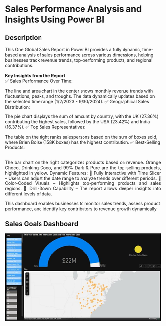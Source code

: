 <h1>Sales Performance Analysis and Insights Using Power BI</h1>

<h2>Description</h2>
This One Global Sales Report in Power BI provides a fully dynamic, time-based analysis of sales performance across various dimensions, helping businesses track revenue trends, top-performing products, and regional contributions.
<br/>
<br/>
<b> Key Insights from the Report </b>
 
<br/>
✅ Sales Performance Over Time:

The line and area chart in the center shows monthly revenue trends with fluctuations, peaks, and troughs.
The data dynamically updates based on the selected time range (1/2/2023 - 9/30/2024).
✅ Geographical Sales Distribution:

The pie chart displays the sum of amount by country, with the UK (27.36%) contributing the highest sales, followed by the USA (23.42%) and India (16.37%).
✅ Top Sales Representatives:

The table on the right ranks salespersons based on the sum of boxes sold, where Brien Boise (158K boxes) has the highest contribution.
✅ Best-Selling Products:
<br/>
<br/>
<p align="justify">
The bar chart on the right categorizes products based on revenue.
Orange Choco, Drinking Coco, and 99% Dark & Pure are the top-selling products, highlighted in yellow.
Dynamic Features:
🔹 Fully Interactive with Time Slicer – Users can adjust the date range to analyze trends over different periods.
🔹 Color-Coded Visuals – Highlights top-performing products and sales regions.
🔹 Drill-Down Capability – The report allows deeper insights into different levels of data.

This dashboard enables businesses to monitor sales trends, assess product performance, and identify key contributors to revenue growth dynamically

<h2>Sales Goals Dashboard</h2>
<p align="center">

<img src="https://github.com/dhanushkapg/SalesAnalysis/blob/main/1728043281844.jpeg"/>
<br/>
